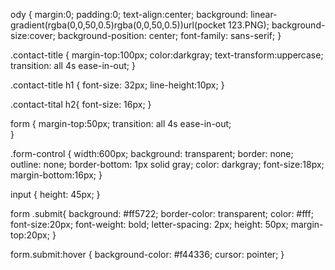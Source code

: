 ody
{
margin:0;
padding:0;
text-align:center;
background: linear-gradient(rgba(0,0,50,0.5)rgba(0,0,50,0.5))url(pocket 123.PNG); 
background-size:cover;
background-position: center;
font-family: sans-serif;
}

.contact-title
{
    margin-top:100px;
    color:darkgray;
    text-transform:uppercase;
    transition: all 4s ease-in-out;
}

.contact-title h1
{
    font-size: 32px;
    line-height:10px; 
}

.contact-tital h2{
    font-size: 16px; 
}

form
{
    margin-top:50px;
    transition: all 4s ease-in-out;   
}

.form-control
{
    width:600px;
    background: transparent;
    border: none;
    outline: none;
    border-bottom: 1px solid gray;
    color: darkgray;
    font-size:18px;
    margin-bottom:16px; 
}

input
{
    height: 45px;
}

form .submit{
    background: #ff5722;
    border-color: transparent;
    color: #fff;
    font-size:20px;
    font-weight: bold;
    letter-spacing: 2px;
    height: 50px;
    margin-top:20px; 
}

form.submit:hover
{
    background-color: #f44336;
    cursor: pointer;
}
